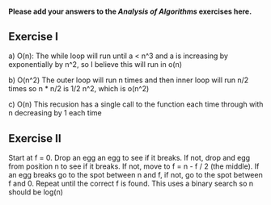 #### Please add your answers to the ***Analysis of  Algorithms*** exercises here.

## Exercise I

a) O(n): The while loop will run until a < n^3 and a is increasing by exponentially by n^2, so I believe this will run in o(n)  


b) O(n^2) The outer loop will run n times and then  inner loop will run n/2 times so n * n/2 is 1/2 n^2, which is o(n^2)


c) O(n) This recusion has a single call to the function each time through with n decreasing by 1 each time

## Exercise II
Start at f = 0. Drop an egg an egg to see if it breaks. If not, drop and egg from position n to see if it breaks. If not, move to f = n - f / 2 (the middle). If an egg breaks go to the spot between n and f, if not, go to the spot between f and 0. Repeat until the correct f is found.
This uses a binary search so n should be log(n)

